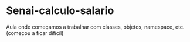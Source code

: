 # Senai-calculo-salario
Aula onde começamos a trabalhar com classes, objetos, namespace, etc.(começou a ficar dificil)

